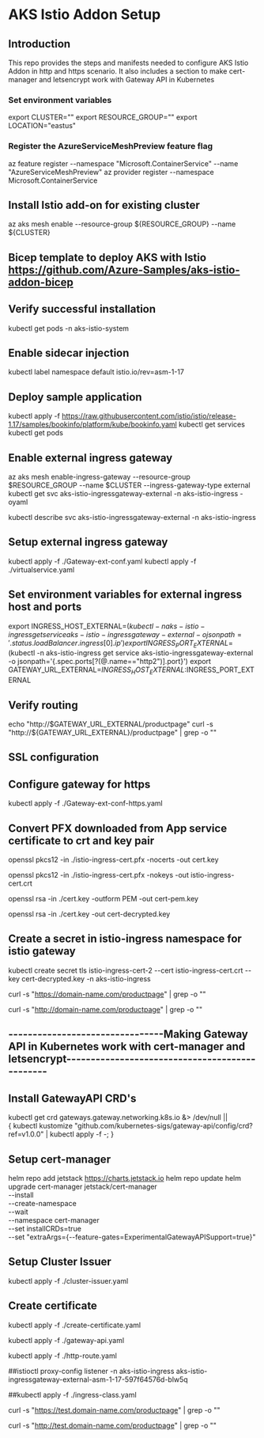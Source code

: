 # AKS Istio Addon Setup
## Introduction
This repo provides the steps and manifests needed to configure AKS Istio Addon in http and https scenario. It also includes a section to make cert-manager and letsencrypt work with Gateway API in Kubernetes

### Set environment variables
export CLUSTER=""
export RESOURCE_GROUP=""
export LOCATION="eastus"

### Register the AzureServiceMeshPreview feature flag
az feature register --namespace "Microsoft.ContainerService" --name "AzureServiceMeshPreview"
az provider register --namespace Microsoft.ContainerService

## Install Istio add-on for existing cluster
az aks mesh enable --resource-group ${RESOURCE_GROUP} --name ${CLUSTER}

## Bicep template to deploy AKS with Istio https://github.com/Azure-Samples/aks-istio-addon-bicep

## Verify successful installation
kubectl get pods -n aks-istio-system

## Enable sidecar injection
kubectl label namespace default istio.io/rev=asm-1-17

## Deploy sample application
kubectl apply -f https://raw.githubusercontent.com/istio/istio/release-1.17/samples/bookinfo/platform/kube/bookinfo.yaml
kubectl get services
kubectl get pods

## Enable external ingress gateway
az aks mesh enable-ingress-gateway --resource-group $RESOURCE_GROUP --name $CLUSTER --ingress-gateway-type external
kubectl get svc aks-istio-ingressgateway-external -n aks-istio-ingress -oyaml

kubectl describe svc aks-istio-ingressgateway-external -n aks-istio-ingress

## Setup external ingress gateway
kubectl apply -f ./Gateway-ext-conf.yaml
kubectl apply -f ./virtualservice.yaml

## Set environment variables for external ingress host and ports
export INGRESS_HOST_EXTERNAL=$(kubectl -n aks-istio-ingress get service aks-istio-ingressgateway-external -o jsonpath='{.status.loadBalancer.ingress[0].ip}')
export INGRESS_PORT_EXTERNAL=$(kubectl -n aks-istio-ingress get service aks-istio-ingressgateway-external -o jsonpath='{.spec.ports[?(@.name=="http2")].port}')
export GATEWAY_URL_EXTERNAL=$INGRESS_HOST_EXTERNAL:$INGRESS_PORT_EXTERNAL

## Verify routing
echo "http://$GATEWAY_URL_EXTERNAL/productpage"
curl -s "http://${GATEWAY_URL_EXTERNAL}/productpage" | grep -o "<title>.*</title>"

## SSL configuration

## Configure gateway for https
kubectl apply -f ./Gateway-ext-conf-https.yaml

## Convert PFX downloaded from App service certificate to crt and key pair
openssl pkcs12 -in ./istio-ingress-cert.pfx -nocerts -out cert.key

openssl pkcs12 -in ./istio-ingress-cert.pfx -nokeys -out istio-ingress-cert.crt

openssl rsa -in ./cert.key -outform PEM -out cert-pem.key

openssl rsa -in ./cert.key -out cert-decrypted.key

## Create a secret in istio-ingress namespace for istio gateway
kubectl create secret tls istio-ingress-cert-2 --cert istio-ingress-cert.crt --key cert-decrypted.key -n aks-istio-ingress

curl -s "https://domain-name.com/productpage" | grep -o "<title>.*</title>"

curl -s "http://domain-name.com/productpage" | grep -o "<title>.*</title>"

## --------------------------------Making Gateway API in Kubernetes work with cert-manager and letsencrypt-----------------------------------------------

## Install GatewayAPI CRD's
kubectl get crd gateways.gateway.networking.k8s.io &> /dev/null || \
  { kubectl kustomize "github.com/kubernetes-sigs/gateway-api/config/crd?ref=v1.0.0" | kubectl apply -f -; }

## Setup cert-manager
helm repo add jetstack https://charts.jetstack.io
helm repo update
helm upgrade cert-manager jetstack/cert-manager \
    --install \
    --create-namespace \
    --wait \
    --namespace cert-manager \
    --set installCRDs=true \
    --set "extraArgs={--feature-gates=ExperimentalGatewayAPISupport=true}"

## Setup Cluster Issuer
kubectl apply -f ./cluster-issuer.yaml

## Create certificate
kubectl apply -f ./create-certificate.yaml

kubectl apply -f ./gateway-api.yaml

kubectl apply -f ./http-route.yaml

##istioctl proxy-config listener -n aks-istio-ingress aks-istio-ingressgateway-external-asm-1-17-597f64576d-blw5q

##kubectl apply -f ./ingress-class.yaml

curl -s "https://test.domain-name.com/productpage" | grep -o "<title>.*</title>"

curl -s "http://test.domain-name.com/productpage" | grep -o "<title>.*</title>"







